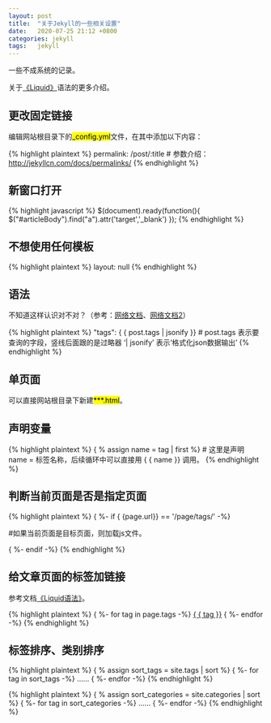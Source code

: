 ```yaml
---
layout: post
title:  "关于Jekyll的一些相关设置"  
date:   2020-07-25 21:12 +0800
categories: jekyll
tags:   jekyll
---
```


一些不成系统的记录。

关于[《Liquid》](https://shopify.github.io/liquid/basics/introduction/)语法的更多介绍。

## 更改固定链接
编辑网站根目录下的<mark>_config.yml</mark>文件，在其中添加以下内容：

{% highlight plaintext %}
permalink: /post/:title     # 参数介绍：http://jekyllcn.com/docs/permalinks/
{% endhighlight %}

## 新窗口打开

{% highlight javascript %}
$(document).ready(function(){
    $("#articleBody").find("a").attr('target','_blank')
});
{% endhighlight %}

## 不想使用任何模板

{% highlight plaintext %}
layout: null
{% endhighlight %}


## 语法

不知道这样认识对不对？（参考：[网络文档](https://www.dazhuanlan.com/2019/09/25/5d8ade56f342c/)、[网络文档2](https://www.jianshu.com/p/c04475ba80e4)）

{% highlight plaintext %}
"tags": { { post.tags | jsonify }}   # post.tags 表示要查询的字段，竖线后面跟的是过略器 ‘| jsonify’ 表示‘格式化json数据输出’
{% endhighlight %}

## 单页面

可以直接网站根目录下新建<mark>***.html</mark>。

## 声明变量

{% highlight plaintext %}
{ % assign name = tag | first %}    # 这里是声明 name = 标签名称，后续循环中可以直接用 { { name }} 调用。
{% endhighlight %}

## 判断当前页面是否是指定页面

{% highlight plaintext %}
{ %- if { {page.url}} == '/page/tags/' -%}
<script src='{ { "/assets/js/wzm_tags.js" | relative_url }}'></script>  #如果当前页面是目标页面，则加载js文件。
{ %- endif -%}
{% endhighlight %}

## 给文章页面的标签加链接

参考文档[《Liquid语法》](https://www.jianshu.com/p/4224b8ea0ec0)。

{% highlight plaintext %}
{ %- for tag in page.tags -%}
<a href="/page/tags/#{ { tag }}">{ { tag }}</a>
{ %- endfor -%}
{% endhighlight %}


## 标签排序、类别排序

{% highlight plaintext %}
{ % assign sort_tags = site.tags | sort %}
{ %- for tag in sort_tags -%}
……
{ %- endfor -%}
{% endhighlight %}

{% highlight plaintext %}
{ % assign sort_categories = site.categories | sort %}
{ %- for tag in sort_categories -%}
……
{ %- endfor -%}
{% endhighlight %}


